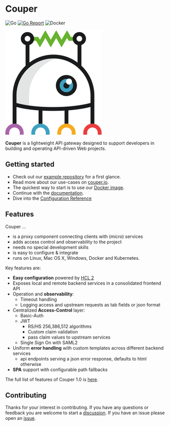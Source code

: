 # Couper

![Go](https://github.com/avenga/couper/workflows/Go/badge.svg)
[![Go Report](https://goreportcard.com/badge/github.com/avenga/couper)](https://goreportcard.com/report/github.com/avenga/couper)
![Docker](https://github.com/avenga/couper/workflows/Docker/badge.svg)

![Couper](docs/couper-logo.svg)

**Couper** is a lightweight API gateway designed to support developers in building and operating API-driven Web projects.

## Getting started

* Check out our [example repository](https://github.com/avenga/couper-examples) for a first glance.
* Read more about our use-cases on [couper.io](https://couper.io).
* The quickest way to start is to use our [Docker image](https://hub.docker.com/r/avenga/couper).
* Continue with the [documentation](https://github.com/avenga/couper/tree/master/docs).
* Dive into the [Configuration Reference](docs/REFERENCE.md)


## Features

Couper …

* is a proxy component connecting clients with (micro) services
* adds access control and observability to the project
* needs no special development skills
* is easy to configure & integrate
* runs on Linux, Mac OS X, Windows, Docker and Kubernetes.

Key features are:

* **Easy configuration** powered by [HCL 2](https://github.com/hashicorp/hcl/tree/hcl2)
* Exposes local and remote backend services in a consolidated frontend API
* Operation and **observability**:
  * Timeout handling
  * Logging access and upstream requests as tab fields or json format
* Centralized **Access-Control** layer:
  * Basic-Auth
  * JWT
    * RS/HS 256,386,512 algorithms
    * Custom claim validation
    * pass claim values to upstream services
   * Single Sign On with SAML2
* Uniform **error handling** with custom templates across different backend services
  * api endpoints serving a json error response, defaults to html otherwise
* **SPA** support with configurable path fallbacks

The full list of features of Couper 1.0 is [here](FEATURES.md).


## Contributing

Thanks for your interest in contributing.
If you have any questions or feedback you are welcome to start a [discussion](https://github.com/avenga/couper/discussions).
If you have an issue please open an [issue](https://github.com/avenga/couper/issues).

